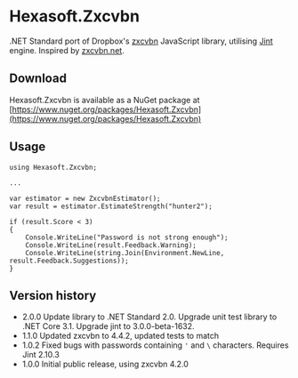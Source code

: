 Hexasoft.Zxcvbn
===============

.NET Standard port of Dropbox's [zxcvbn](https://github.com/dropbox/zxcvbn) JavaScript library, utilising [Jint](https://github.com/sebastienros/jint) engine. Inspired by [zxcvbn.net](https://github.com/darcythomas/zxcvbn.net).


Download
--------
Hexasoft.Zxcvbn is available as a NuGet package at [https://www.nuget.org/packages/Hexasoft.Zxcvbn](https://www.nuget.org/packages/Hexasoft.Zxcvbn)


Usage
-----
    using Hexasoft.Zxcvbn;
    
    ...
    
    var estimator = new ZxcvbnEstimator();
    var result = estimator.EstimateStrength("hunter2");
    
    if (result.Score < 3)
    {
        Console.WriteLine("Password is not strong enough");
        Console.WriteLine(result.Feedback.Warning);
        Console.WriteLine(string.Join(Environment.NewLine, result.Feedback.Suggestions));
    }



Version history
---------------
- 2.0.0 Update library to .NET Standard 2.0.  Upgrade unit test library to .NET Core 3.1. Upgrade jint to 3.0.0-beta-1632.
- 1.1.0 Updated zxcvbn to 4.4.2, updated tests to match
- 1.0.2 Fixed bugs with passwords containing `'` and `\` characters. Requires Jint 2.10.3
- 1.0.0 Initial public release, using zxcvbn 4.2.0
